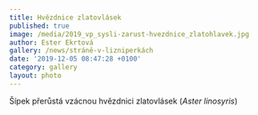 ```yaml
---
title: Hvězdnice zlatovlásek
published: true
image: /media/2019_vp_sysli-zarust-hvezdnice_zlatohlavek.jpg
author: Ester Ekrtová
gallery: /news/stráně-v-lizniperkách
date: '2019-12-05 08:47:28 +0100'
category: gallery
layout: photo
---
```

Šípek přerůstá vzácnou hvězdnici zlatovlásek (_Aster linosyris_)
